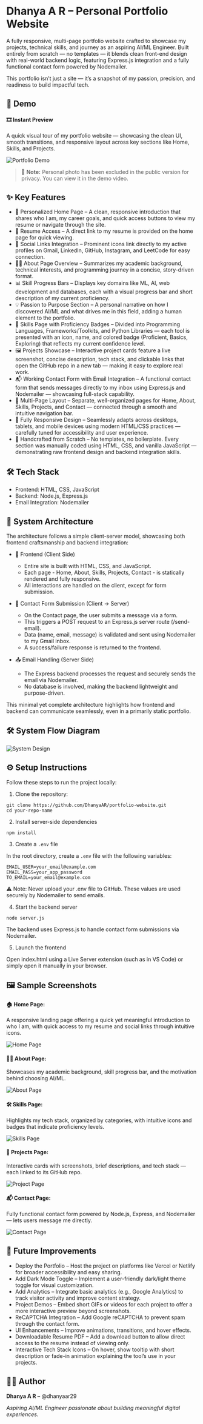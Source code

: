 # Dhanya A R – Personal Portfolio Website

A fully responsive, multi-page portfolio website crafted to showcase my projects, technical skills, and journey as an aspiring AI/ML Engineer. Built entirely from scratch — no templates — it blends clean front-end design with real-world backend logic, featuring Express.js integration and a fully functional contact form powered by Nodemailer.

This portfolio isn’t just a site — it’s a snapshot of my passion, precision, and readiness to build impactful tech.



## 🚀 Demo

#### 🎞️ Instant Preview  
A quick visual tour of my portfolio website — showcasing the clean UI, smooth transitions, and responsive layout across key sections like Home, Skills, and Projects.

![Portfolio Demo](demo/portfolio-demo.gif)

> 📌 **Note:** Personal photo has been excluded in the public version for privacy. You can view it in the demo video.



## ✨ Key Features

- 👋 Personalized Home Page – A clean, responsive introduction that shares who I am, my career goals, and quick access buttons to view my resume or navigate through the site.
- 📄 Resume Access – A direct link to my resume is provided on the home page for quick viewing.
- 🔗 Social Links Integration – Prominent icons link directly to my active profiles on Gmail, LinkedIn, GitHub, Instagram, and LeetCode for easy connection.
- 🧑‍💻 About Page Overview – Summarizes my academic background, technical interests, and programming journey in a concise, story-driven format.
- 📊 Skill Progress Bars – Displays key domains like ML, AI, web development and databases, each with a visual progress bar and short description of my current proficiency.
- 💡 Passion to Purpose Section – A personal narrative on how I discovered AI/ML and what drives me in this field, adding a human element to the portfolio.
- 🧰 Skills Page with Proficiency Badges – Divided into Programming Languages, Frameworks/Toolkits, and Python Libraries — each tool is presented with an icon, name, and colored badge (Proficient, Basics, Exploring) that reflects my current confidence level.
- 🖼️ Projects Showcase – Interactive project cards feature a live screenshot, concise description, tech stack, and clickable links that open the GitHub repo in a new tab — making it easy to explore real work.
- 📬 Working Contact Form with Email Integration – A functional contact form that sends messages directly to my inbox using Express.js and Nodemailer — showcasing full-stack capability.
- 🧩 Multi-Page Layout – Separate, well-organized pages for Home, About, Skills, Projects, and Contact — connected through a smooth and intuitive navigation bar.
- 📱 Fully Responsive Design – Seamlessly adapts across desktops, tablets, and mobile devices using modern HTML/CSS practices — carefully tuned for accessibility and user experience.
- 🎨 Handcrafted from Scratch – No templates, no boilerplate. Every section was manually coded using HTML, CSS, and vanilla JavaScript — demonstrating raw frontend design and backend integration skills.



## 🛠️ Tech Stack

- Frontend: HTML, CSS, JavaScript 
- Backend: Node.js, Express.js 
- Email Integration: Nodemailer



## 🧩 System Architecture

The architecture follows a simple client-server model, showcasing both frontend craftsmanship and backend integration:

- 📄 Frontend (Client Side)
     - Entire site is built with HTML, CSS, and JavaScript.
     - Each page - Home, About, Skills, Projects, Contact - is statically rendered and fully responsive.
     - All interactions are handled on the client, except for form submission.
      
- 📨 Contact Form Submission (Client → Server)
     - On the Contact page, the user submits a message via a form.
     - This triggers a POST request to an Express.js server route (/send-email).
     - Data (name, email, message) is validated and sent using Nodemailer to my Gmail inbox.
     - A success/failure response is returned to the frontend.
      
- 📤 Email Handling (Server Side)
     - The Express backend processes the request and securely sends the email via Nodemailer.
     - No database is involved, making the backend lightweight and purpose-driven.
      
This minimal yet complete architecture highlights how frontend and backend can communicate seamlessly, even in a primarily static portfolio.



## 🛠️ System Flow Diagram

![System Design](./screenshots/system-design.png)


## ⚙️ Setup Instructions

Follow these steps to run the project locally:
   
1. Clone the repository:
```
git clone https://github.com/DhanyaAR/portfolio-website.git
cd your-repo-name
```

2. Install server-side dependencies
```
npm install
```

3. Create a `.env` file

In the root directory, create a `.env` file with the following variables:
```
EMAIL_USER=your_email@example.com
EMAIL_PASS=your_app_password
TO_EMAIL=your_email@example.com
```
⚠️ Note: Never upload your .env file to GitHub. These values are used securely by Nodemailer to send emails.

4. Start the backend server
```
node server.js
```
The backend uses Express.js to handle contact form submissions via Nodemailer.

5. Launch the frontend
   
Open index.html using a Live Server extension (such as in VS Code) or simply open it manually in your browser.



## 🖼️ Sample Screenshots

#### 🏠 Home Page: 
A responsive landing page offering a quick yet meaningful introduction to who I am, with quick access to my resume and social links through intuitive icons.

![Home Page](screenshots/home.png)

#### 👩‍🎓 About Page: 
Showcases my academic background, skill progress bar, and the motivation behind choosing AI/ML.

![About Page](screenshots/about.png)

#### 🛠️ Skills Page: 
Highlights my tech stack, organized by categories, with intuitive icons and badges that indicate proficiency levels.

![Skills Page](screenshots/skills.png)

#### 📁 Projects Page: 
Interactive cards with screenshots, brief descriptions, and tech stack — each linked to its GitHub repo.

![Project Page](screenshots/project.png)

#### 📬 Contact Page: 
Fully functional contact form powered by Node.js, Express, and Nodemailer — lets users message me directly.

![Contact Page](screenshots/contact.png)



## 🚀 Future Improvements

- Deploy the Portfolio – Host the project on platforms like Vercel or Netlify for broader accessibility and easy sharing.
- Add Dark Mode Toggle – Implement a user-friendly dark/light theme toggle for visual customization.
- Add Analytics – Integrate basic analytics (e.g., Google Analytics) to track visitor activity and improve content strategy.
- Project Demos – Embed short GIFs or videos for each project to offer a more interactive preview beyond screenshots.
- ReCAPTCHA Integration – Add Google reCAPTCHA to prevent spam through the contact form.
- UI Enhancements – Improve animations, transitions, and hover effects.
- Downloadable Resume PDF – Add a download button to allow direct access to the resume instead of viewing only.
- Interactive Tech Stack Icons – On hover, show tooltip with short description or fade-in animation explaining the tool’s use in your projects.


## 👩‍💻 Author

**Dhanya A R** – @dhanyaar29

*Aspiring AI/ML Engineer passionate about building meaningful digital experiences.*



